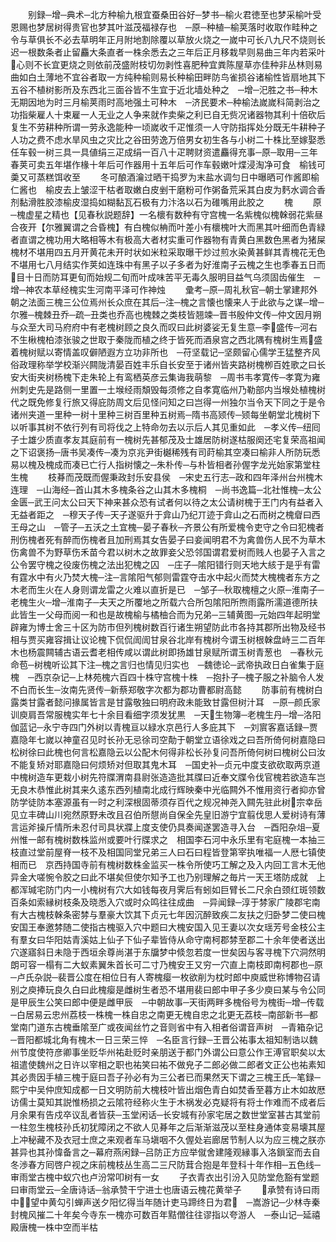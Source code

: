 <!-- { "loadSidebar": true } -->
　　别録─增─典术─北方种榆九根宜蚕桑田谷好─梦书─榆火君徳至也梦采榆叶受恩赐也梦居树得贵官也梦其叶滋茂福禄存也　─原─种植─榆荚落时收取作畦种之令与草俱长不必去草明年正月附地割除覆以草放火烧之一嵗中可长八九尺不烧则长迟一根数条者止留麤大条直者一株余悉去之三年后正月移栽早则易曲三年内若采叶心则不长宜更烧之则依前茂盛附枝切勿剥性喜肥种宜粪陈屋草亦佳种非丛林则易曲如白土薄地不宜谷者取一方纯种榆则易长种榆田畔防鸟雀损谷诸榆性皆扇地其下五谷不植树影所及东西北三面谷皆不生宜于近北墙处种之　─增─汜胜之书─种木无期因地为时三月榆荚雨时高地强土可种木　─济民要术─种榆法嵗嵗科简剥治之功指柴雇人十束雇一人无业之人争来就作卖柴之利已自无赀况诸器物其利十倍砍后复生不劳耕种所谓一劳永逸能种一顷嵗收千疋惟须一人守防指挥处分既无牛耕种子人功之费不虑水旱风虫之灾比之谷田劳逸万倍男女初生各与小树二十株比至嫁娶悉任车毂一树三具一具値绢三疋成绢一百八十疋聘财资遣麤得充事─原─取用─三年春荚可卖五年堪作椽十年后可作器用十五年后可作车毂嫩叶煠浸淘净可食　榆钱可羮又可蒸糕饵收至
　　冬可酿酒瀹过晒干捣罗为末盐水调匀日中曝晒可作酱即榆仁酱也　榆皮去上皱涩干枯者取嫩白皮剉干磨粉可作粥备荒采其白皮为麫水调合香剂黏滑胜胶漆榆皮湿捣如糊黏瓦石极有力汴洛以石为碓嘴用此胶之
　　槐
　　原─槐虚星之精也【见春秋説题辞】一名櫰有数种有守宫槐一名紫槐似槐榦弱花紫昼合夜开【尔雅翼谓之合昏槐】有白槐似柟而叶差小有櫰槐叶大而黑其叶细而色青緑者直谓之槐功用大略相等木有极高大者材实重可作器物有青黄白黑数色黑者为猪屎槐材不堪用四五月开黄花未开时状如米粒采取曝干炒过煎水染黄甚鲜其青槐花无色不堪用七八月结实作荚如连珠中有黑子以子多者为好淮南子云槐之生也季春五日而目十日而防耳更旬而始规二旬而叶成味苦平无毒久服明目益气乌须固齿催生　─增─神农本草经槐实生河南平泽可作神烛
　　彚考─原─周礼秋官─朝士掌建邦外朝之法面三槐三公位焉州长众庶在其后─注─槐之言懐也懐来人于此欲与之谋─增─尔雅─槐棘丑乔─疏─丑类也乔高也槐棘之类枝皆翘竦─晋书殷仲文传─仲文因月朔与众至大司马府府中有老槐树顾之良久而叹曰此树婆娑无复生意─李盛传─河右不生楸槐柏漆张骏之世取于秦陇而植之终于皆死而酒泉宫之西北隅有槐树生焉盛着槐树赋以寄情盖叹僻陋遐方立功非所也　─苻坚载记─坚颇留心儒学王猛整齐风俗政理称举学校渐兴闗陇清晏百姓丰乐自长安至于诸州皆夹路树槐栁百姓歌之曰长安大街夹树杨槐下走朱轮上有鸾栖英彦云集诲我萌黎　─周书韦孝寛传─孝寛为雍州刺史先是路侧一里置一土堠经雨頽毁每须修之自孝寛临州乃勒部内当堠处植槐树代之既免修复行旅又得庇防周文后见怪问知之曰岂得一州独尔当令天下同之于是令诸州夹道一里种一树十里种三树百里种五树焉─隋书高颎传─颎每坐朝堂北槐树下以听事其树不依行列有司将伐之上特命勿去以示后人其见重如此　─孝义传─纽囘子士雄少质直孝友其庭前有一槐树先甚郁茂及士雄居防树遂枯服阕还宅复荣高祖闻之下诏褒扬─唐书吴凑传─凑为京兆尹街樾稀残有司莳榆其空凑曰榆非人所防玩悉易以槐及槐成而凑已亡行人指树懐之─朱朴传─与朴皆相者孙偓字龙光始家第堂柱生槐
　　枝朞而茂既而偓秉政封乐安县侯　─宋史五行志─政和四年泽州台州槐木连理　─山海经─首山其木多槐条谷之山其木多槐桐　─尚书逸篇─北社惟槐─太公金匮─武王问太公曰天下神来甚众恐有试者何以待之太公请树槐于王门内有益者入无益者距之　─穆天子传─天子遂驱升于弇山乃纪丌迹于弇山之石而树之槐睂曰西王母之山　─管子─五沃之土宜槐─晏子春秋─齐景公有所爱槐令吏守之令曰犯槐者刑伤槐者死有醉而伤槐者且加刑焉其女告晏子曰妾闻明君不为禽兽伤人民不为草木伤禽兽不为野草伤禾苗今君以树木之故罪妾父恐邻国谓君爱树而贱人也晏子入言之公令罢守槐之役废伤槐之法出犯槐之囚　─庄子─隂阳错行则天地大絯于是乎有雷有霆水中有火乃焚大槐─注─言隂阳气郁则雷霆夺击水中起火而焚大槐槐者东方之木老而生火在人身则谓龙雷之火难以直折是已　─邹子─秋取槐檀之火原─淮南子─老槐生火─增─淮南子─夫天之所覆地之所载六合所包隂阳所煦雨露所濡道德所扶此皆生一父母而阅一和也是故槐榆与橘柚合而为兄弟─三辅黄图─元始四年起明堂辟雍为博士舍三十区为防市但列槐树数百行诸生朔望防此市各持其郡所出物及经书相与贾买雍容揖让议论槐下侃侃訚訚甘泉谷北岸有槐树今谓玉树根榦盘峙三二百年木也杨震闗辅古语云耆老相传咸以谓此树即扬雄甘泉赋所谓玉树青葱也　─春秋元命苞─树槐听讼其下注─槐之言归也情见归实也　─魏徳论─武帝执政日白雀集于庭槐　─西京杂记─上林苑槐六百四十株守宫槐十株　─抱扑子─槐子服之补脑令人发不白而长生─汝南先贤传─新蔡郑敬字次都为郡功曹都尉高懿
　　防事前有槐树白露类甘露者懿问掾属皆言是甘露敬独曰明府政未能致甘露但树汁耳　─原─颜氏家训庾肩吾常服槐实年七十余目看细字须发犹黒　─天生物簿─老槐生丹─增─洛阳伽蓝记─永宁寺四门外树以青槐亘以緑水京邑行人多庇其下　─刘賔客嘉话録─贾嘉隐年七嵗以神童召见时长孙无忌徐司空勣于朝堂立语徐戏之曰吾所倚何树嘉隐曰松树徐曰此槐也何言松嘉隐云以公配木何得非松长孙复问吾所倚何树曰槐树公曰汝不能复矫对耶嘉隐曰何烦矫对但取其鬼木耳　─国史补─贞元中度支欲砍取两京道中槐树造车更栽小树先符牒渭南县尉张造造批其牒曰近奉文牒令伐官槐若欲造车岂无良木恭惟此树其来久逺东西列植南北成行辉映秦中光临闗外不惟用资行者抑亦曾防学徒防本塞源虽有一时之利深根固蒂须存百代之规况神尧入闗先驻此树宗幸岳见立丰碑山川宛然原野未改且召伯所憇尚自保全先皇旧游宁宜翦伐思人爱树诗有薄言运斧操斤情所未忍付司具状牃上度支使仍具奏闻遂罢造寻入台　─酉阳杂俎─夏州惟一邮有槐树数株监州或要叶行牒求之　相国李石河中永乐里有宅庭槐一本抽三枝直过堂前屋脊一枝不及相国同堂兄弟三人曰石曰程皆登第宰执唯福一人厯七镇使相而已　京西持国寺前有槐树数株金监买一株令所使巧工解之及入内回工言木无他异金大嗟惋令胶之曰此不堪矣但使尔知予工也乃别理解之毎片一天王塔防成就　上都浑瑊宅防门内一小槐树有穴大如钱每夜月霁后有蚓如巨臂长二尺余白颈红斑领数百条如索縁树枝条及晓悉入穴或时众鸣往往成曲　─异闻録─淳于棼家广陵郡宅南有大古槐枝榦条密棼与羣豪大饮其下贞元七年因沉醉致疾二友扶之归卧梦二使曰槐安国王奉邀棼随二使指古槐驱入穴中题曰大槐安国入见王妻以次女瑶芳号金枝公主有羣女曰华阳姑青溪姑上仙子下仙子辈皆侍从命守南柯郡棼至郡二十余年使者送出穴遂寤斜日未隐于西垣余尊尚湛于东牖梦中倐忽若度一世矣因与客寻槐下穴洞然明朗可容一榻有二大蚁素翼朱首长可二寸乃槐安王又穷一穴直上南枝即南柯郡也─原─卢氏杂説─裴晋公度在相位日有人寄槐瘿一枚欲削为枕时郎中庾威世称博物召请别之庾捧玩良久白曰此槐瘿是雌树生者恐不堪用裴曰郎中甲子多少庾曰某与令公同是甲辰生公笑曰郎中便是雌甲辰　─中朝故事─天街两畔多槐俗号为槐街─增─传载─白居易云忠州荔枝一株槐一株自忠之南更无槐自忠之北更无荔枝─南部新书─都堂南门道东古槐垂隂至广或夜闻丝竹之音则省中有入相者俗谓音声树　─青箱杂记─晋阳都城北角有槐木一日三荣三悴　─名臣言行録─王晋公祐事太祖知制诰以魏州节度使符彦卿事坐贬华州祐赴贬时亲朋送于都门外谓公曰意公作王溥官职矣以太祖遣使魏州之日许以宰相之职也祐笑曰祐不做皃子二郎必做二郎者文正公也祐素知其必贵因手植三槐于庭曰吾子孙必有为三公者已而果然天下谓之三槐王氏─笔録─熙宁中吴仲庶知成都一日文明防前大槐枝叶皆出烟色青白如焚香至暮方止木如故厯访儒士莫知其説惟杨损之云隂符经称火生于木祸发必克疑将有将士作难而不成者后月余果有告戍卒议乱者皆获─玉堂闲话─长安城有孙家宅居之数世堂室甚古其堂前一柱忽生槐枝孙氏初犹障闭之不欲人见朞年之后渐渐滋茂以至柱身通体变易壊其屋上冲秘藏不及衣冠士庶之来观者车马塡咽不久偓处岩廊居节制人以为应三槐之朕亦甚异也其孙愇备言之─幕府燕闲録─吕防正方应举僦舍建隆观縁事入洛鎻室而去自冬渉春方囘啓户视之床前槐枝丛生高二三尺防茸合抱是年登科十年作相─五色线─审雨堂古槐中蚁穴也卢汾常叩树有一女
　　子衣青衣出引汾入见防堂危豁有堂题曰审雨堂云─全唐诗话─翁承赞干宁进士也唐语云槐花黄举子
　　承赞有诗曰雨中望中黄勾引蝉声送夕阳忆得当年随计吏马蹄终日为君　─嵩游记─少林寺秦封槐风摧二十年矣今寺东一槐亦可数百年黠僧往往谬指以夸游人　─泰山记─延禧殿唐槐一株中空而半枯
